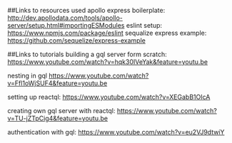 ##Links to resources used
apollo express boilerplate:
http://dev.apollodata.com/tools/apollo-server/setup.html#importingESModules
eslint setup:
https://www.npmjs.com/package/eslint
sequalize express example:
https://github.com/sequelize/express-example

##Links to tutorials
building a gql server form scratch: https://www.youtube.com/watch?v=hqk30IVeYak&feature=youtu.be

nesting in gql
https://www.youtube.com/watch?v=Ffl1oWjSUF4&feature=youtu.be

setting up reactql: https://www.youtube.com/watch?v=XEGabB1OIcA

creating own gql server with reactql: https://www.youtube.com/watch?v=TU-jZTpCig4&feature=youtu.be

authentication with gql: https://www.youtube.com/watch?v=eu2VJ9dtwiY
